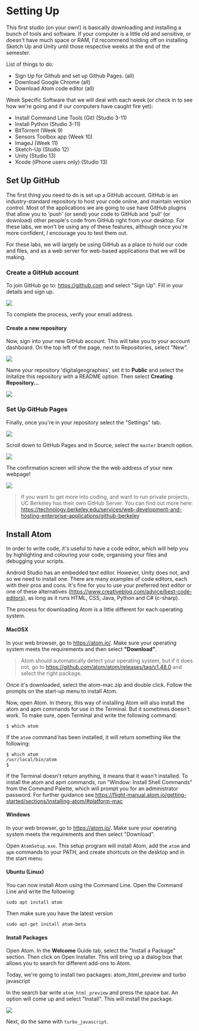 # Setting Up

This first studio (on your own!) is basically downloading and installing a bunch of tools and software. If your computer is a little old and sensitive, or doesn't have much space or RAM, I'd recommend holding off on installing Sketch Up and Unity until those respective weeks at the end of the semester. 

List of things to do:
- Sign Up for Github and set up Github Pages. (all)
- Download Google Chrome (all)
- Download Atom code editor (all)

Week Specific Software that we will deal with each week (or check in to see how we're going and if our computers have caught fire yet):
- Install Command Line Tools (Git) (Studio 3-11)
- Install Python (Studio 3-11)
- BitTorrent (Week 9)
- Sensors Toolbox app (Week 10)
- ImageJ (Week 11)
- Sketch-Up (Studio 12)
- Unity (Studio 13)
- Xcode (iPhone users only) (Studio 13)

## Set Up GitHub

The first thing you need to do is set up a GitHub account. GitHub is an industry-standard repository to host your code online, and maintain version control.
Most of the applications we are going to use have GitHub plugins that allow you to 'push' (or send) your code to GitHub and 'pull' (or download) other people's code from GitHub right from your desktop. For these labs, we won't be using any of these features, although once you're more confident, I encourage you to test them out. 

For these labs, we will largely be using GitHub as a place to hold our code and files, and as a web server for web-based applications that we will be making.

### Create a GitHub account

To join GitHub go to: https://github.com and select "Sign Up". Fill in your details and sign up. 

![](https://gblobscdn.gitbook.com/assets%2F-M9O5Xh6H5-Kcfi8ek2i%2F-MAML6A6APoKrK7yMGPB%2F-MAQcSNyaU8IDTALs_C7%2FScreen%20Shot%202020-06-22%20at%2011.44.30.png?alt=media&token=e0dfb231-78c7-4bd4-8cf4-e4d06cfc961f)

To complete the process, verify your email address.

#### Create a new repository
Now, sign into your new GitHub account. This will take you to your account dashboard.
On the top left of the page, next to Repositories, select "New".

![](https://gblobscdn.gitbook.com/assets%2F-M9O5Xh6H5-Kcfi8ek2i%2F-MAML6A6APoKrK7yMGPB%2F-MAQdWfMsWUEiJ8mkchM%2Fimage.png?alt=media&token=ed6044ae-775a-4e69-a170-f2b6bac7e018)

Name your repository 'digitalgeographies', set it to **Public** and select the Initalize this repository with a README option. Then select **Creating Repository...**

![](https://gblobscdn.gitbook.com/assets%2F-M9O5Xh6H5-Kcfi8ek2i%2F-MAML6A6APoKrK7yMGPB%2F-MAQf_VaYn1tz3Gu5GW2%2Fimage.png?alt=media&token=73ab8270-cee0-4ca9-998d-a7386b1af412)

### Set Up GitHub Pages

Finally, once you're in your repository select the "Settings" tab. 

![](https://gblobscdn.gitbook.com/assets%2F-M9O5Xh6H5-Kcfi8ek2i%2F-MAML6A6APoKrK7yMGPB%2F-MAQiqrERC5NvffPP0ze%2FScreen%20Shot%202020-06-22%20at%2012.07.58.png?alt=media&token=172a7713-0e2a-4eda-b5a3-20be9838eeb8)

Scroll down to GitHub Pages and in Source, select the `master` branch option.

![](https://gblobscdn.gitbook.com/assets%2F-M9O5Xh6H5-Kcfi8ek2i%2F-MAML6A6APoKrK7yMGPB%2F-MAQixAllIicFvVKO8xw%2FScreen%20Shot%202020-06-22%20at%2012.09.12.png?alt=media&token=d34e4bd6-504d-4246-9efa-d22d11d2788d)

The confirmation screen will show the the web address of your new webpage!

![](https://gblobscdn.gitbook.com/assets%2F-M9O5Xh6H5-Kcfi8ek2i%2F-MAML6A6APoKrK7yMGPB%2F-MAQj8kakYLCp3UhHNKN%2FScreen%20Shot%202020-06-22%20at%2012.08.29.png?alt=media&token=09c86d42-666c-4463-800b-3dbd600c26c3)

> If you want to get more into coding, and want to run private projects, UC Berkeley has their own GitHub Server. You can find out more here: https://technology.berkeley.edu/services/web-development-and-hosting-enterprise-applications/github-berkeley 


## Install Atom

In order to write code, it's useful to have a code editor, which will help you by highlighting and colouring your code, organising your files and debugging your scripts.

Android Studio has an embedded text editor. However, Unity does not, and so we need to install one. There are many examples of code editors, each with their pros and cons. It's fine for you to use your preferred text editor or one of these alternatives (https://www.creativebloq.com/advice/best-code-editors), as long as it runs HTML, CSS, Java, Python and C# (c-sharp).

The process for downloading Atom is a little different for each operating system.

#### MacOSX

In your web browser, go to https://atom.io/. Make sure your operating system meets the requirements and then select **"Download"**.

>Atom should automatically detect your operating system, but if it does not, go to https://github.com/atom/atom/releases/tag/v1.48.0 and select the right package.

Once it's downloaded, select the atom-mac.zip and double click. Follow the prompts on the start-up menu to install Atom.

Now, open Atom. In theory, this way of installing Atom will also install the atom and apm commands for use in the Terminal. But it sometimes doesn't work. To make sure, open Terminal and write the following command:
```
$ which atom
```
If the `atom` command has been installed, it will return something like the following:
```
$ which atom
/usr/local/bin/atom
$
```
If the Terminal doesn't return anything, it means that it wasn't installed. To install the atom and apm commands, run "Window: Install Shell Commands" from the Command Palette, which will prompt you for an administrator password. For further guidance see https://flight-manual.atom.io/getting-started/sections/installing-atom/#platform-mac

#### Windows

In your web browser, go to https://atom.io/. Make sure your operating system meets the requirements and then select "Download".

Open `AtomSetup.exe`. This setup program will install Atom, add the `atom` and `apm` commands to your PATH, and create shortcuts on the desktop and in the start menu.

#### Ubuntu (Linux)
You can now install Atom using the Command Line. Open the Command Line and write the following:

```
sudo apt install atom
```

Then make sure you have the latest version
```
sudo apt-get install atom-beta
```
#### Install Packages

Open Atom. In the **Welcome** Guide tab, select the "Install a Package" section. Then click on Open Installer.
This will bring up a dialog box that allows you to search for different add-ons to Atom.

Today, we're going to install two packages: atom_html_preview and turbo javascript

In the search bar write `atom_html_preview` and press the space bar. An option will come up and select "Install". This will install the package.

![](https://gblobscdn.gitbook.com/assets%2F-M9O5Xh6H5-Kcfi8ek2i%2F-MAH9VxKlyV8sEFsLeN1%2F-MAHFYzNhmhGXbeTTivq%2Fimage.png?alt=media&token=f393ce30-5094-4f22-ba2a-1c0b68269245)

Next, do the same with `turbo_javascript`.

